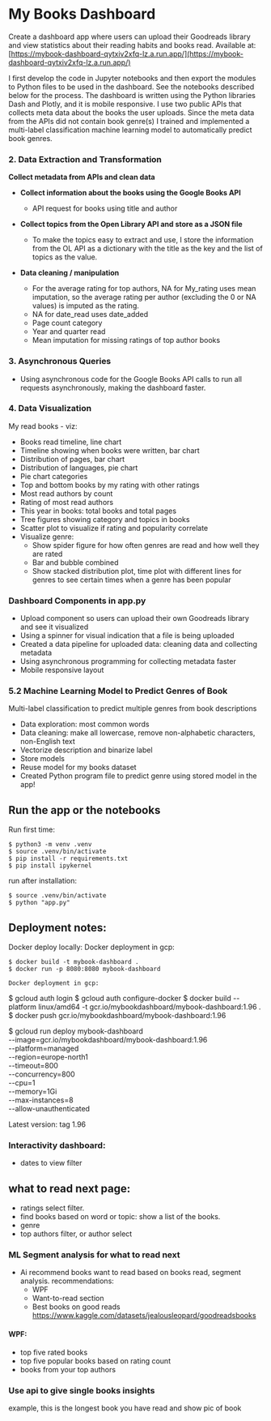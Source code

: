 # My Books Dashboard

Create a dashboard app where users can upload their Goodreads library and view statistics about their reading habits and books read. Available at: [https://mybook-dashboard-qytxiv2xfq-lz.a.run.app/](https://mybook-dashboard-qytxiv2xfq-lz.a.run.app/)

I first develop the code in Jupyter notebooks and then export the modules to Python files to be used in the dashboard. See the notebooks described below for the process. The dashboard is written using the Python libraries Dash and Plotly, and it is mobile responsive. I use two public APIs that collects meta data about the books the user uploads. Since the meta data from the APIs did not contain book genre(s) I trained and implemented a multi-label classification machine learning model to automatically predict book genres. 

### 2. Data Extraction and Transformation

**Collect metadata from APIs and clean data**

- **Collect information about the books using the Google Books API**
    - API request for books using title and author

- **Collect topics from the Open Library API and store as a JSON file**
    - To make the topics easy to extract and use, I store the information from the OL API as a dictionary with the title as the key and the list of topics as the value.

- **Data cleaning / manipulation**
    - For the average rating for top authors, NA for My_rating uses mean imputation, so the average rating per author (excluding the 0 or NA values) is imputed as the rating.
    - NA for date_read uses date_added
    - Page count category
    - Year and quarter read
    - Mean imputation for missing ratings of top author books

### 3. Asynchronous Queries

- Using asynchronous code for the Google Books API calls to run all requests asynchronously, making the dashboard faster.

### 4. Data Visualization

My read books - viz:
- Books read timeline, line chart
- Timeline showing when books were written, bar chart
- Distribution of pages, bar chart
- Distribution of languages, pie chart
- Pie chart categories
- Top and bottom books by my rating with other ratings
- Most read authors by count
- Rating of most read authors
- This year in books: total books and total pages
- Tree figures showing category and topics in books
- Scatter plot to visualize if rating and popularity correlate
- Visualize genre:
    - Show spider figure for how often genres are read and how well they are rated
    - Bar and bubble combined
    - Show stacked distribution plot, time plot with different lines for genres to see certain times when a genre has been popular

### Dashboard Components in app.py

- Upload component so users can upload their own Goodreads library and see it visualized
- Using a spinner for visual indication that a file is being uploaded
- Created a data pipeline for uploaded data: cleaning data and collecting metadata
- Using asynchronous programming for collecting metadata faster
- Mobile responsive layout

### 5.2 Machine Learning Model to Predict Genres of Book

Multi-label classification to predict multiple genres from book descriptions
- Data exploration: most common words
- Data cleaning: make all lowercase, remove non-alphabetic characters, non-English text
- Vectorize description and binarize label
- Store models
- Reuse model for my books dataset
- Created Python program file to predict genre using stored model in the app!



## Run the app or the notebooks 
Run first time: 
```
$ python3 -m venv .venv
$ source .venv/bin/activate 
$ pip install -r requirements.txt
$ pip install ipykernel
```

run after installation: 
```
$ source .venv/bin/activate
$ python "app.py"
```

## Deployment notes: 
Docker deploy locally: 
Docker deployment in gcp: 
```
$ docker build -t mybook-dashboard . 
$ docker run -p 8080:8080 mybook-dashboard 

Docker deployment in gcp: 
```
$ gcloud auth login
$ gcloud auth configure-docker
$ docker build --platform linux/amd64 -t gcr.io/mybookdashboard/mybook-dashboard:1.96 .
$ docker push gcr.io/mybookdashboard/mybook-dashboard:1.96

$ gcloud run deploy mybook-dashboard \
      --image=gcr.io/mybookdashboard/mybook-dashboard:1.96 \
      --platform=managed \
      --region=europe-north1 \
      --timeout=800 \
      --concurrency=800 \
      --cpu=1 \
      --memory=1Gi \
      --max-instances=8 \
      --allow-unauthenticated

Latest version: tag 1.96

### Interactivity dashboard:
- dates to view filter 

## what to read next page: 
- ratings select filter.  
- find books based on word or topic: show a list of the books. 
- genre
- top authors filter, or author select 

### ML Segment analysis for what to read next 
- Ai recommend books want to read based on books read, segment analysis. 
recommendations: 
    - WPF
    - Want-to-read section
    - Best books on good reads https://www.kaggle.com/datasets/jealousleopard/goodreadsbooks

#### WPF: 
- top five rated books 
- top five popular books based on rating count
- books from your top authors


### Use api to give single books insights
 example, this is the longest book you have read and show pic of book